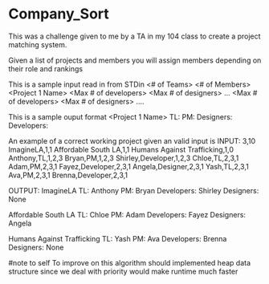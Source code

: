 # Company_Sort

This was a challenge given to me by a TA in my 104 class to create a project matching system.

Given a list of projects and members you will assign members depending on their role and rankings


This is a sample input read in from STDin
<# of Teams> <# of Members>
<Project 1 Name> <Max # of developers> <Max # of designers>
...
<Project N Name> <Max # of developers> <Max # of designers>
<Member1> <Role> <Project Rankings>
<Member2> <Role> <Project Rankings>
....
<MemberM> <Role> <Project Rankings>

This is a sample ouput format
<Project 1 Name>
TL: <TL Name>
PM: <PM Name>
Designers: <List of Designers>
Developers: <List of Developers>


An example of a correct working project given an valid input is 
INPUT:
3,10
ImagineLA,1,1
Affordable South LA,1,1
Humans Against Trafficking,1,0
Anthony,TL,1,2,3
Bryan,PM,1,2,3
Shirley,Developer,1,2,3
Chloe,TL,2,3,1
Adam,PM,2,3,1
Fayez,Developer,2,3,1
Angela,Designer,2,3,1
Yash,TL,2,3,1
Ava,PM,2,3,1
Brenna,Developer,2,3,1

OUTPUT:
ImagineLA
TL: Anthony
PM: Bryan
Developers: Shirley
Designers: None

Affordable South LA
TL: Chloe
PM: Adam
Developers: Fayez
Designers: Angela

Humans Against Trafficking
TL: Yash
PM: Ava
Developers: Brenna
Designers: None


#note to self
To improve on this algorithm should implemented heap data structure since we deal with priority would make runtime much faster
